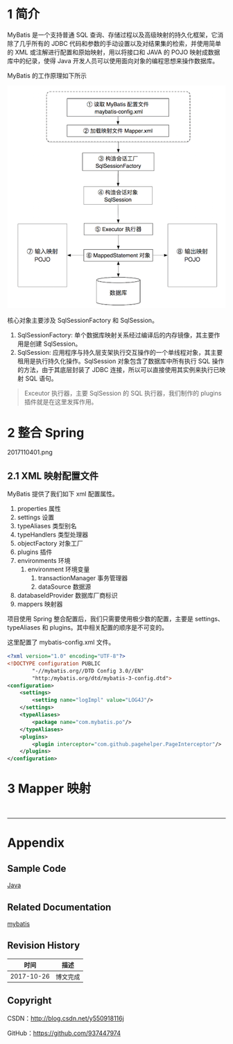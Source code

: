 # 1 简介

MyBatis 是一个支持普通 SQL 查询、存储过程以及高级映射的持久化框架，它消除了几乎所有的 JDBC 代码和参数的手动设置以及对结果集的检索，并使用简单的 XML 或注解进行配置和原始映射，用以将接口和 JAVA 的 POJO 映射成数据库中的纪录，使得 Java 开发人员可以使用面向对象的编程思想来操作数据库。

MyBatis 的工作原理如下所示

![](https://raw.githubusercontent.com/937447974/Blog/master/Resources/2017110201.png)

核心对象主要涉及 SqlSessionFactory 和 SqlSession。

1. SqlSessionFactory: 单个数据库映射关系经过编译后的内存镜像，其主要作用是创建 SqlSession。
2. SqlSession: 应用程序与持久层支架执行交互操作的一个单线程对象，其主要租用是执行持久化操作。SqlSession 对象包含了数据库中所有执行 SQL 操作的方法，由于其底层封装了 JDBC 连接，所以可以直接使用其实例来执行已映射 SQL 语句。

> Exceutor 执行器，主要 SqlSession 的 SQL 执行器，我们制作的 plugins 插件就是在这里发挥作用。

# 2 整合 Spring

2017110401.png

## 2.1 XML 映射配置文件

MyBatis 提供了我们如下 xml 配置属性。

1. properties 属性
2. settings 设置
3. typeAliases 类型别名
4. typeHandlers 类型处理器
5. objectFactory 对象工厂
6. plugins 插件
7. environments 环境
	1. environment 环境变量
		1. transactionManager 事务管理器
		2. dataSource 数据源
8. databaseIdProvider 数据库厂商标识
9. mappers 映射器

项目使用 Spring 整合配置后，我们只需要使用极少数的配置，主要是 settings、typeAliases 和 plugins。其中相关配置的顺序是不可变的。

这里配置了 mybatis-config.xml 文件。

```xml
<?xml version="1.0" encoding="UTF-8"?>
<!DOCTYPE configuration PUBLIC
        "-//mybatis.org//DTD Config 3.0//EN"
        "http:/mybatis.org/dtd/mybatis-3-config.dtd">
<configuration>
    <settings>
        <setting name="logImpl" value="LOG4J"/>
    </settings>
    <typeAliases>
        <package name="com.mybatis.po"/>
    </typeAliases>
    <plugins>
        <plugin interceptor="com.github.pagehelper.PageInterceptor"/>
    </plugins>
</configuration>
```




# 3 Mapper 映射

&#160;

----------

# Appendix

## Sample Code

[Java](https://github.com/937447974/Java)

## Related Documentation

[mybatis](http://www.mybatis.org/mybatis-3/zh/index.html)

## Revision History

| 时间 | 描述 |
| ---- | ---- |
| 2017-10-26 | 博文完成 |

## Copyright

CSDN：http://blog.csdn.net/y550918116j

GitHub：https://github.com/937447974